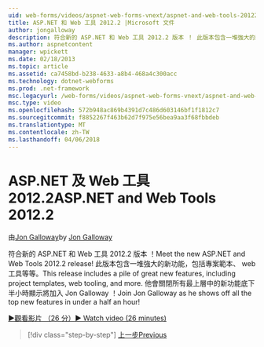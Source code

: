 ```yaml
---
uid: web-forms/videos/aspnet-web-forms-vnext/aspnet-and-web-tools-20122
title: ASP.NET 和 Web 工具 2012.2 |Microsoft 文件
author: jongalloway
description: 符合新的 ASP.NET 和 Web 工具 2012.2 版本 ！ 此版本包含一堆強大的新功能，包括專案範本、 web 工具等等。 羅...
ms.author: aspnetcontent
manager: wpickett
ms.date: 02/18/2013
ms.topic: article
ms.assetid: ca7458bd-b238-4633-a8b4-468a4c300acc
ms.technology: dotnet-webforms
ms.prod: .net-framework
msc.legacyurl: /web-forms/videos/aspnet-web-forms-vnext/aspnet-and-web-tools-20122
msc.type: video
ms.openlocfilehash: 572b948ac869b4391d7c486d603146bf1f1812c7
ms.sourcegitcommit: f8852267f463b62d7f975e56bea9aa3f68fbbdeb
ms.translationtype: MT
ms.contentlocale: zh-TW
ms.lasthandoff: 04/06/2018
---
```

<a name="aspnet-and-web-tools-20122"></a><span data-ttu-id="d34fc-105">ASP.NET 及 Web 工具 2012.2</span><span class="sxs-lookup"><span data-stu-id="d34fc-105">ASP.NET and Web Tools 2012.2</span></span>
====================
<span data-ttu-id="d34fc-106">由[Jon Galloway](https://github.com/jongalloway)</span><span class="sxs-lookup"><span data-stu-id="d34fc-106">by [Jon Galloway](https://github.com/jongalloway)</span></span>

<span data-ttu-id="d34fc-107">符合新的 ASP.NET 和 Web 工具 2012.2 版本 ！</span><span class="sxs-lookup"><span data-stu-id="d34fc-107">Meet the new ASP.NET and Web Tools 2012.2 release!</span></span> <span data-ttu-id="d34fc-108">此版本包含一堆強大的新功能，包括專案範本、 web 工具等等。</span><span class="sxs-lookup"><span data-stu-id="d34fc-108">This release includes a pile of great new features, including project templates, web tooling, and more.</span></span> <span data-ttu-id="d34fc-109">他會關閉所有最上層中的新功能底下半小時顯示將加入 Jon Galloway ！</span><span class="sxs-lookup"><span data-stu-id="d34fc-109">Join Jon Galloway as he shows off all the top new features in under a half an hour!</span></span>

[<span data-ttu-id="d34fc-110">&#9654;觀看影片 （26 分）</span><span class="sxs-lookup"><span data-stu-id="d34fc-110">&#9654; Watch video (26 minutes)</span></span>](https://channel9.msdn.com/Blogs/ASP-NET-Site-Videos/aspnet-and-web-tools-20122)

> [!div class="step-by-step"]
> [<span data-ttu-id="d34fc-111">上一步</span><span class="sxs-lookup"><span data-stu-id="d34fc-111">Previous</span></span>](getting-started-with-the-next-version-of-aspnet.md)

